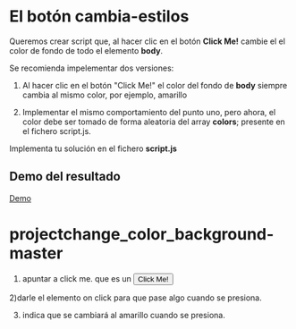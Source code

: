 # El botón cambia-estilos

Queremos crear script que, al hacer clic en el botón **Click Me!** cambie el el color de fondo de todo el elemento **body**.

Se recomienda impelementar dos versiones:

1. Al hacer clic en el botón "Click Me!" el color del fondo de **body** siempre cambia al mismo color, por ejemplo, amarillo

2. Implementar el mismo comportamiento del punto uno, pero ahora, el color debe ser tomado de forma aleatoria del array **colors**; presente en el fichero script.js.

Implementa tu solución en el fichero **script.js**

## Demo del resultado

[Demo](https://js-beginners.github.io/project_change_color_background/)

# projectchange_color_background-master

1. apuntar a click me. que es un <button class="btn btn-outline-secondary">Click Me!</button>

2)darle el elemento on click para que pase algo cuando se presiona.

3. indica que se cambiará al amarillo cuando se presiona.
